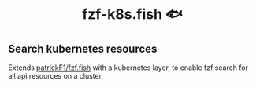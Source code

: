 <div align="center">

# fzf-k8s.fish 🐟

</div>

## Search kubernetes resources
Extends [patrickF1/fzf.fish](https://github.com/PatrickF1/fzf.fish) with a kubernetes layer, to enable fzf search for all api resources on a cluster.
